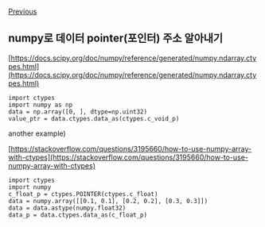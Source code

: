 [Previous](..)
## numpy로 데이터 pointer(포인터) 주소 알아내기
[https://docs.scipy.org/doc/numpy/reference/generated/numpy.ndarray.ctypes.html](https://docs.scipy.org/doc/numpy/reference/generated/numpy.ndarray.ctypes.html)

```
import ctypes
import numpy as np
data = np.array([0, ], dtype=np.uint32)
value_ptr = data.ctypes.data_as(ctypes.c_void_p)
```

another example)

[https://stackoverflow.com/questions/3195660/how-to-use-numpy-array-with-ctypes](https://stackoverflow.com/questions/3195660/how-to-use-numpy-array-with-ctypes)

```
import ctypes
import numpy
c_float_p = ctypes.POINTER(ctypes.c_float)
data = numpy.array([[0.1, 0.1], [0.2, 0.2], [0.3, 0.3]])
data = data.astype(numpy.float32)
data_p = data.ctypes.data_as(c_float_p)
```